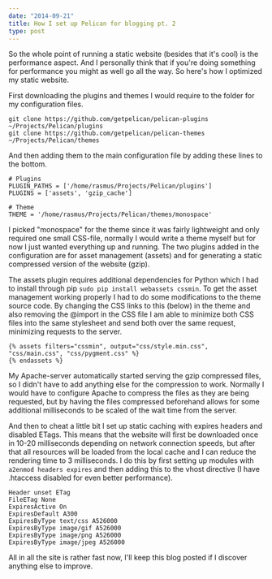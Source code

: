 ```yaml
---
date: "2014-09-21"
title: How I set up Pelican for blogging pt. 2
type: post
---
```


So the whole point of running a static website (besides that it's cool) is the performance aspect. And I personally think that if you're doing something for performance you might as well go all the way. So here's how I optimized my static website.

First downloading the plugins and themes I would require to the folder for my configuration files.  

    git clone https://github.com/getpelican/pelican-plugins ~/Projects/Pelican/plugins
    git clone https://github.com/getpelican/pelican-themes ~/Projects/Pelican/themes

And then adding them to the main configuration file by adding these lines to the bottom.

    # Plugins
    PLUGIN_PATHS = ['/home/rasmus/Projects/Pelican/plugins']
    PLUGINS = ['assets', 'gzip_cache']

    # Theme
    THEME = '/home/rasmus/Projects/Pelican/themes/monospace'

I picked "monospace" for the theme since it was fairly lightweight and only required one small CSS-file, normally I would write a theme myself but for now I just wanted everything up and running. The two plugins added in the configuration are for asset management (assets) and for generating a static compressed version of the website (gzip).

The assets plugin requires additional dependencies for Python which I had to install through pip `sudo pip install webassets cssmin`. To get the asset management working properly I had to do some modifications to the theme source code. By changing the CSS links to this (below) in the theme and also removing the @import in the CSS file I am able to minimize both CSS files into the same stylesheet and send both over the same request, minimizing requests to the server.

    {% assets filters="cssmin", output="css/style.min.css", "css/main.css", "css/pygment.css" %}
    {% endassets %}

My Apache-server automatically started serving the gzip compressed files, so I didn't have to add anything else for the compression to work. Normally I would have to configure Apache to compress the files as they are being requested, but by having the files compressed beforehand allows for some additional milliseconds to be scaled of the wait time from the server.

And then to cheat a little bit I set up static caching with expires headers and disabled ETags. This means that the website will first be downloaded once in 10-20 milliseconds depending on network connection speeds, but after that all resources will be loaded from the local cache and I can reduce the rendering time to 3 milliseconds. I do this by first setting up modules with `a2enmod headers expires` and then adding this to the vhost directive (I have .htaccess disabled for even better performance).

    Header unset ETag
    FileETag None
    ExpiresActive On
    ExpiresDefault A300
    ExpiresByType text/css A526000
    ExpiresByType image/gif A526000
    ExpiresByType image/png A526000
    ExpiresByType image/jpeg A526000

All in all the site is rather fast now, I'll keep this blog posted if I discover anything else to improve.
